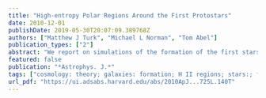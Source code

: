```yaml
---
title: "High-entropy Polar Regions Around the First Protostars"
date: 2010-12-01
publishDate: 2019-05-30T20:07:09.389768Z
authors: ["Matthew J Turk", "Michael L Norman", "Tom Abel"]
publication_types: ["2"]
abstract: "We report on simulations of the formation of the first stars in the"
featured: false
publication: "*Astrophys. J.*"
tags: ["cosmology: theory; galaxies: formation; H II regions; stars:; formation; Astrophysics - Cosmology and Nongalactic Astrophysics;Authorship"]
url_pdf: "https://ui.adsabs.harvard.edu/abs/2010ApJ...725L.140T"
---
```


